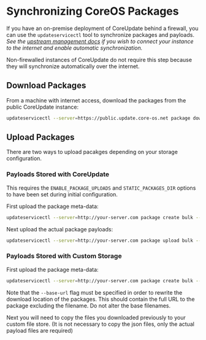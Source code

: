 # Synchronizing CoreOS Packages

If you have an on-premise deployment of CoreUpdate behind a firewall, you can use the `updateservicectl` tool to synchronize packages and payloads.
*See the [upstream management docs](https://github.com/coreos/updateservicectl/blob/master/Documentation/client.md#upstream-management) if you wish to connect your instance to the internet and enable automatic synchronization.*

Non-firewalled instances of CoreUpdate do not require this step because they will synchronize automatically over the internet.

## Download Packages

From a machine with internet access, download the packages from the public CoreUpdate instance:  
```bash
updateservicectl --server=https://public.update.core-os.net package download --dir=./coreos-packages
```

## Upload Packages

There are two ways to upload pacakges depending on your storage configuration.

### Payloads Stored with CoreUpdate

This requires the `ENABLE_PACKAGE_UPLOADS` and `STATIC_PACKAGES_DIR` options to have been set during initial configuration.

First upload the package meta-data:  
```bash
updateservicectl --server=http://your-server.com package create bulk --dir=./coreos-packages
```

Next upload the actual package payloads:  
```bash
updateservicectl --server=http://your-server.com package upload bulk --dir=./coreos-packages
```

### Payloads Stored with Custom Storage

First upload the package meta-data:  
```bash
updateservicectl --server=http://your-server.com package create bulk --dir=./coreos-packages --base-url=http://custom-file-server
```

Note that the `--base-url` flag must be specified in order to rewrite the download location of the packages.
This should contain the full URL to the package excluding the filename.
Do not alter the base filenames.

Next you will need to copy the files you downloaded previously to your custom file store.
(It is not necessary to copy the json files, only the actual payload files are required)

